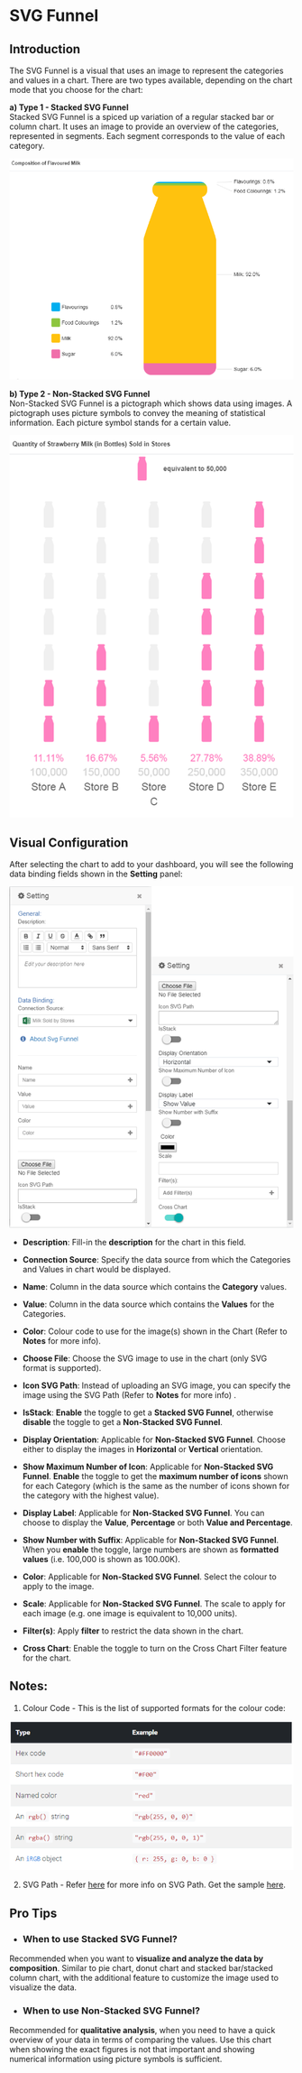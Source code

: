 # SVG Funnel

## Introduction
The SVG Funnel is a visual that uses an image to represent the categories and values in a chart. There are two types available, depending on the chart mode that you choose for the chart:

**a) Type 1 - Stacked SVG Funnel**   
Stacked SVG Funnel is a spiced up variation of a regular stacked bar or column chart. It uses an image to provide an overview of the categories, represented in segments. Each segment corresponds to the value of each category.

![intro-stack-svg-funnel](./images/svg-funnel/intro-stack-svg-funnel.png)

**b) Type 2 - Non-Stacked SVG Funnel**   
Non-Stacked SVG Funnel is a pictograph which shows data using images. A pictograph uses picture symbols to convey the meaning of statistical information. Each picture symbol stands for a certain value.

![intro-nonstack-svg-funnel](./images/svg-funnel/intro-nonstack-svg-funnel.png)

## Visual Configuration   
After selecting the chart to add to your dashboard, you will see the following data binding fields shown in the **Setting** panel:

![chart-setting-panel](./images/svg-funnel/chart-setting-panel.png)

- **Description**: Fill-in the **description** for the chart in this field.
- **Connection Source**: Specify the data source from which the Categories and Values in chart would be displayed.
- **Name**: Column in the data source which contains the **Category** values.
- **Value**: Column in the data source which contains the **Values** for the Categories.
- **Color**: Colour code to use for the image(s) shown in the Chart (Refer to **Notes** for more info).
- **Choose File**: Choose the SVG image to use in the chart (only SVG format is supported).
- **Icon SVG Path**: Instead of uploading an SVG image, you can specify the image using the SVG Path (Refer to **Notes** for more info) .
- **IsStack**: **Enable** the toggle to get a **Stacked SVG Funnel**, otherwise **disable** the toggle to get a **Non-Stacked SVG Funnel**.   
   
- **Display Orientation**: Applicable for **Non-Stacked SVG Funnel**. Choose either to display the images in **Horizontal** or **Vertical** orientation.
- **Show Maximum Number of Icon**: Applicable for **Non-Stacked SVG Funnel**. **Enable** the toggle to get the **maximum number of icons** shown for each Category (which is the same as the number of icons shown for the category with the highest value).
- **Display Label**: Applicable for **Non-Stacked SVG Funnel**. You can choose to display the **Value**, **Percentage** or both **Value and Percentage**.
- **Show Number with Suffix**: Applicable for **Non-Stacked SVG Funnel**. When you **enable** the toggle, large numbers are shown as **formatted values** (i.e. 100,000 is shown as 100.00K).
- **Color**: Applicable for **Non-Stacked SVG Funnel**. Select the colour to apply to the image.
- **Scale**: Applicable for **Non-Stacked SVG Funnel**. The scale to apply for each image (e.g. one image is equivalent to 10,000 units).   
- **Filter(s)**: Apply **filter** to restrict the data shown in the chart.
- **Cross Chart**: Enable the toggle to turn on the Cross Chart Filter feature for the chart.

## Notes:  
1. Colour Code - This is the list of supported formats for the colour code:

![accepted-colour-format](./images/svg-funnel/accepted-colour-format.png)

2. SVG Path - Refer [here](https://www.w3schools.com/graphics/svg_path.asp) for more info on SVG Path. Get the sample [here](./sample-data/svg-funnel/sample-svg.txt).

## Pro Tips
- ### When to use Stacked SVG Funnel?   
Recommended when you want to **visualize and analyze the data by composition**.
Similar to pie chart, donut chart and stacked bar/stacked column chart, with the additional feature to customize the image used to visualize the data.

- ### When to use Non-Stacked SVG Funnel?   
Recommended for **qualitative analysis**, when you need to have a quick overview of your data in terms of comparing the values.
Use this chart when showing the exact figures is not that important and showing numerical information using picture symbols is sufficient.
